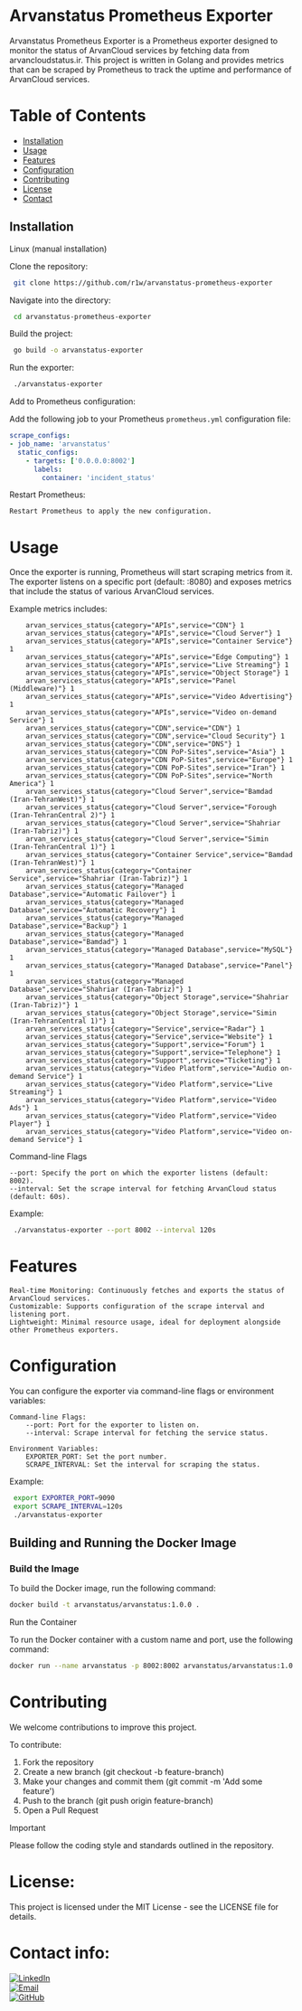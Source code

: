 Arvanstatus Prometheus Exporter
=================

Arvanstatus Prometheus Exporter is a Prometheus exporter designed to monitor the status of ArvanCloud services by fetching data from arvancloudstatus.ir. This project is written in Golang and provides metrics that can be scraped by Prometheus to track the uptime and performance of ArvanCloud services.



Table of Contents
=================
<!--ts-->
* [Installation](#installation)
* [Usage](#usage)
* [Features](#Features)
* [Configuration](#Configuration)
* [Contributing](#Contributing)
* [License](#License)
* [Contact](#Contact)
<!--te-->

Installation
--------------

Linux (manual installation)

Clone the repository:
```bash
 git clone https://github.com/r1w/arvanstatus-prometheus-exporter
```
Navigate into the directory:
```bash
 cd arvanstatus-prometheus-exporter
```
Build the project:
```bash
 go build -o arvanstatus-exporter
```
Run the exporter:
```bash
 ./arvanstatus-exporter
```

Add to Prometheus configuration:

Add the following job to your Prometheus `prometheus.yml` configuration file:

  ```yaml
scrape_configs:
  - job_name: 'arvanstatus'
    static_configs:
      - targets: ['0.0.0.0:8002']
        labels:
          container: 'incident_status'
```

Restart Prometheus:

    Restart Prometheus to apply the new configuration.

Usage
============
Once the exporter is running, Prometheus will start scraping metrics from it. The exporter listens on a specific port (default: :8080) and exposes metrics that include the status of various ArvanCloud services.

Example metrics includes:

```
    arvan_services_status{category="APIs",service="CDN"} 1
    arvan_services_status{category="APIs",service="Cloud Server"} 1
    arvan_services_status{category="APIs",service="Container Service"} 1
    arvan_services_status{category="APIs",service="Edge Computing"} 1
    arvan_services_status{category="APIs",service="Live Streaming"} 1
    arvan_services_status{category="APIs",service="Object Storage"} 1
    arvan_services_status{category="APIs",service="Panel (Middleware)"} 1
    arvan_services_status{category="APIs",service="Video Advertising"} 1
    arvan_services_status{category="APIs",service="Video on-demand Service"} 1
    arvan_services_status{category="CDN",service="CDN"} 1
    arvan_services_status{category="CDN",service="Cloud Security"} 1
    arvan_services_status{category="CDN",service="DNS"} 1
    arvan_services_status{category="CDN PoP-Sites",service="Asia"} 1
    arvan_services_status{category="CDN PoP-Sites",service="Europe"} 1
    arvan_services_status{category="CDN PoP-Sites",service="Iran"} 1
    arvan_services_status{category="CDN PoP-Sites",service="North America"} 1
    arvan_services_status{category="Cloud Server",service="Bamdad (Iran-TehranWest)"} 1
    arvan_services_status{category="Cloud Server",service="Forough (Iran-TehranCentral 2)"} 1
    arvan_services_status{category="Cloud Server",service="Shahriar (Iran-Tabriz)"} 1
    arvan_services_status{category="Cloud Server",service="Simin (Iran-TehranCentral 1)"} 1
    arvan_services_status{category="Container Service",service="Bamdad (Iran-TehranWest)"} 1
    arvan_services_status{category="Container Service",service="Shahriar (Iran-Tabriz)"} 1
    arvan_services_status{category="Managed Database",service="Automatic Failover"} 1
    arvan_services_status{category="Managed Database",service="Automatic Recovery"} 1
    arvan_services_status{category="Managed Database",service="Backup"} 1
    arvan_services_status{category="Managed Database",service="Bamdad"} 1
    arvan_services_status{category="Managed Database",service="MySQL"} 1
    arvan_services_status{category="Managed Database",service="Panel"} 1
    arvan_services_status{category="Managed Database",service="Shahriar (Iran-Tabriz)"} 1
    arvan_services_status{category="Object Storage",service="Shahriar (Iran-Tabriz)"} 1
    arvan_services_status{category="Object Storage",service="Simin (Iran-TehranCentral 1)"} 1
    arvan_services_status{category="Service",service="Radar"} 1
    arvan_services_status{category="Service",service="Website"} 1
    arvan_services_status{category="Support",service="Forum"} 1
    arvan_services_status{category="Support",service="Telephone"} 1
    arvan_services_status{category="Support",service="Ticketing"} 1
    arvan_services_status{category="Video Platform",service="Audio on-demand Service"} 1
    arvan_services_status{category="Video Platform",service="Live Streaming"} 1
    arvan_services_status{category="Video Platform",service="Video Ads"} 1
    arvan_services_status{category="Video Platform",service="Video Player"} 1
    arvan_services_status{category="Video Platform",service="Video on-demand Service"} 1
```


Command-line Flags

    --port: Specify the port on which the exporter listens (default: 8002).
    --interval: Set the scrape interval for fetching ArvanCloud status (default: 60s).

Example:
```bash
 ./arvanstatus-exporter --port 8002 --interval 120s
```

Features
============

    Real-time Monitoring: Continuously fetches and exports the status of ArvanCloud services.
    Customizable: Supports configuration of the scrape interval and listening port.
    Lightweight: Minimal resource usage, ideal for deployment alongside other Prometheus exporters.

Configuration
============

You can configure the exporter via command-line flags or environment variables:

    Command-line Flags:
        --port: Port for the exporter to listen on.
        --interval: Scrape interval for fetching the service status.

    Environment Variables:
        EXPORTER_PORT: Set the port number.
        SCRAPE_INTERVAL: Set the interval for scraping the status.

Example:

```bash
 export EXPORTER_PORT=9090
 export SCRAPE_INTERVAL=120s
 ./arvanstatus-exporter
```

## Building and Running the Docker Image

### Build the Image

To build the Docker image, run the following command:

```bash
docker build -t arvanstatus/arvanstatus:1.0.0 .
```
Run the Container

To run the Docker container with a custom name and port, use the following command:

```bash
docker run --name arvanstatus -p 8002:8002 arvanstatus/arvanstatus:1.0.0
```

Contributing
============

We welcome contributions to improve this project. 

To contribute:

1. Fork the repository
2. Create a new branch (git checkout -b feature-branch)
3. Make your changes and commit them (git commit -m 'Add some feature')
4. Push to the branch (git push origin feature-branch)
5. Open a Pull Request

> [!IMPORTANT]
> Please follow the coding style and standards outlined in the repository.

License:
============

 This project is licensed under the MIT License - see the LICENSE file for details.

Contact info:
============

[![LinkedIn](https://img.shields.io/badge/LinkedIn-blue?style=flat&logo=linkedin&logoColor=white)](https://www.linkedin.com/in/hamid-hadigol/)  
[![Email](https://img.shields.io/badge/Email-D14836?style=flat&logo=gmail&logoColor=white)](mailto:kurosch86@gmail.com)  
[![GitHub](https://img.shields.io/badge/GitHub-333?style=flat&logo=github&logoColor=white)](https://github.com/r1w/)